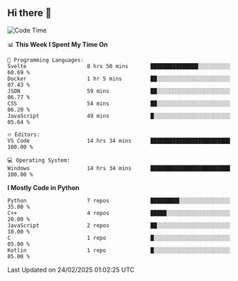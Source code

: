 ## Hi there 👋

<!--START_SECTION:waka-->
![Code Time](http://img.shields.io/badge/Code%20Time-35%20hrs%2055%20mins-blue)

📊 **This Week I Spent My Time On** 

```text
💬 Programming Languages: 
Svelte                   8 hrs 50 mins       ███████████████░░░░░░░░░░   60.69 % 
Docker                   1 hr 5 mins         ██░░░░░░░░░░░░░░░░░░░░░░░   07.43 % 
JSON                     59 mins             ██░░░░░░░░░░░░░░░░░░░░░░░   06.77 % 
CSS                      54 mins             ██░░░░░░░░░░░░░░░░░░░░░░░   06.20 % 
JavaScript               49 mins             █░░░░░░░░░░░░░░░░░░░░░░░░   05.64 % 

🔥 Editors: 
VS Code                  14 hrs 34 mins      █████████████████████████   100.00 % 

💻 Operating System: 
Windows                  14 hrs 34 mins      █████████████████████████   100.00 % 
```

**I Mostly Code in Python** 

```text
Python                   7 repos             █████████░░░░░░░░░░░░░░░░   35.00 % 
C++                      4 repos             █████░░░░░░░░░░░░░░░░░░░░   20.00 % 
JavaScript               2 repos             ██░░░░░░░░░░░░░░░░░░░░░░░   10.00 % 
C                        1 repo              █░░░░░░░░░░░░░░░░░░░░░░░░   05.00 % 
Kotlin                   1 repo              █░░░░░░░░░░░░░░░░░░░░░░░░   05.00 % 
```




 Last Updated on 24/02/2025 01:02:25 UTC
<!--END_SECTION:waka-->
